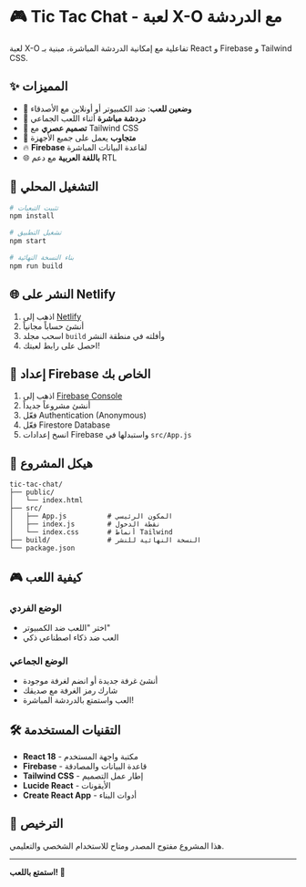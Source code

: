 # 🎮 Tic Tac Chat - لعبة X-O مع الدردشة

لعبة X-O تفاعلية مع إمكانية الدردشة المباشرة، مبنية بـ React و Firebase و Tailwind CSS.

## ✨ المميزات

- 🎯 **وضعين للعب**: ضد الكمبيوتر أو أونلاين مع الأصدقاء
- 💬 **دردشة مباشرة** أثناء اللعب الجماعي
- 🎨 **تصميم عصري** مع Tailwind CSS
- 📱 **متجاوب** يعمل على جميع الأجهزة
- 🔥 **Firebase** لقاعدة البيانات المباشرة
- 🌐 **باللغة العربية** مع دعم RTL

## 🚀 التشغيل المحلي

```bash
# تثبيت التبعيات
npm install

# تشغيل التطبيق
npm start

# بناء النسخة النهائية
npm run build
```

## 🌐 النشر على Netlify

1. اذهب إلى [Netlify](https://netlify.com)
2. أنشئ حساباً مجانياً
3. اسحب مجلد `build` وأفلته في منطقة النشر
4. احصل على رابط لعبتك!

## 🔧 إعداد Firebase الخاص بك

1. اذهب إلى [Firebase Console](https://console.firebase.google.com)
2. أنشئ مشروعاً جديداً
3. فعّل Authentication (Anonymous)
4. فعّل Firestore Database
5. انسخ إعدادات Firebase واستبدلها في `src/App.js`

## 📁 هيكل المشروع

```
tic-tac-chat/
├── public/
│   └── index.html
├── src/
│   ├── App.js          # المكون الرئيسي
│   ├── index.js        # نقطة الدخول
│   └── index.css       # أنماط Tailwind
├── build/              # النسخة النهائية للنشر
└── package.json
```

## 🎮 كيفية اللعب

### الوضع الفردي
- اختر "اللعب ضد الكمبيوتر"
- العب ضد ذكاء اصطناعي ذكي

### الوضع الجماعي
- أنشئ غرفة جديدة أو انضم لغرفة موجودة
- شارك رمز الغرفة مع صديقك
- العب واستمتع بالدردشة المباشرة!

## 🛠️ التقنيات المستخدمة

- **React 18** - مكتبة واجهة المستخدم
- **Firebase** - قاعدة البيانات والمصادقة
- **Tailwind CSS** - إطار عمل التصميم
- **Lucide React** - الأيقونات
- **Create React App** - أدوات البناء

## 📝 الترخيص

هذا المشروع مفتوح المصدر ومتاح للاستخدام الشخصي والتعليمي.

---

**استمتع باللعب! 🎉**
